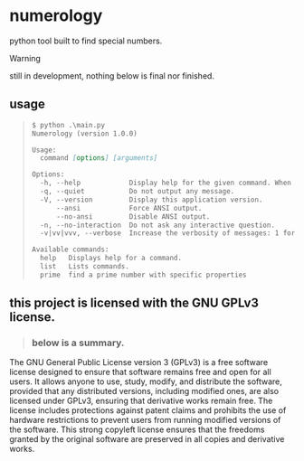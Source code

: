  # numerology
  python tool built to find special numbers.

> [!WARNING]  
> still in development, nothing below is final nor finished.

## usage
> ```md
> $ python .\main.py
> Numerology (version 1.0.0)
> 
> Usage:
>   command [options] [arguments]
> 
> Options:
>   -h, --help            Display help for the given command. When no command is given display help for the list command.
>   -q, --quiet           Do not output any message.
>   -V, --version         Display this application version.
>       --ansi            Force ANSI output.
>       --no-ansi         Disable ANSI output.
>   -n, --no-interaction  Do not ask any interactive question.
>   -v|vv|vvv, --verbose  Increase the verbosity of messages: 1 for normal output, 2 for more verbose output and 3 for debug.
> 
> Available commands:
>   help   Displays help for a command.
>   list   Lists commands.
>   prime  find a prime number with specific properties
> ```

## this project is licensed with the GNU GPLv3 license.
> ### below is a summary.

The GNU General Public License version 3 (GPLv3) is a free software license designed to ensure that software remains free and open for all users. It allows anyone to use, study, modify, and distribute the software, provided that any distributed versions, including modified ones, are also licensed under GPLv3, ensuring that derivative works remain free. The license includes protections against patent claims and prohibits the use of hardware restrictions to prevent users from running modified versions of the software. This strong copyleft license ensures that the freedoms granted by the original software are preserved in all copies and derivative works.
